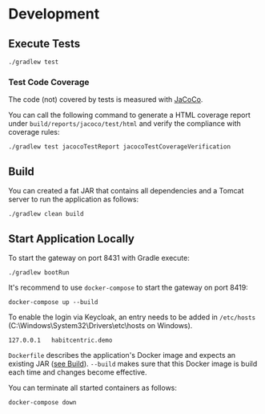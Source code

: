 # Development

## Execute Tests

```
./gradlew test
```

### Test Code Coverage
The code (not) covered by tests is measured with [JaCoCo](https://github.com/jacoco/jacoco).

You can call the following command to generate a HTML coverage report under `build/reports/jacoco/test/html`
and verify the compliance with coverage rules:
```
./gradlew test jacocoTestReport jacocoTestCoverageVerification
```

## Build

You can created a fat JAR that contains all dependencies and a Tomcat server to run the application as follows: 

```
./gradlew clean build
```

## Start Application Locally

To start the gateway on port 8431 with Gradle execute:
```
./gradlew bootRun
```

It's recommend to use `docker-compose` to start the gateway on port 8419:
```
docker-compose up --build
```

To enable the login via Keycloak, an entry needs to be added in `/etc/hosts` (C:\Windows\System32\Drivers\etc\hosts on Windows).
```
127.0.0.1   habitcentric.demo
```

`Dockerfile` describes the application's Docker image and expects an existing JAR ([see Build](#build)).
`--build` makes sure that this Docker image is build each time and changes become effective.

You can terminate all started containers as follows:

```
docker-compose down
```
